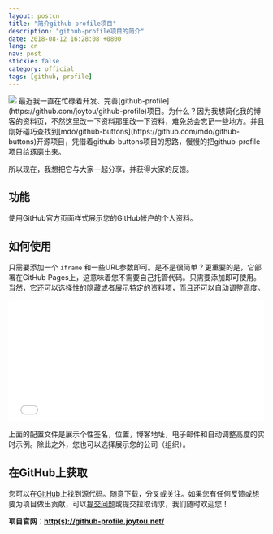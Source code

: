 ```yaml
---
layout: postcn
title: "简介github-profile项目"
description: "github-profile项目的简介"
date: 2018-08-12 16:28:08 +0800
lang: cn
nav: post
stickie: false
category: official
tags: [github, profile]
---
```

<img src="//joytou.net/assets/1534058755587.jpg" class="img-responsive">
最近我一直在忙碌着开发、完善[github-profile](https://github.com/joytou/github-profile)项目。为什么？因为我想简化我的博客的资料页，不然这里改一下资料那里改一下资料，难免总会忘记一些地方。并且刚好碰巧查找到[mdo/github-buttons](https://github.com/mdo/github-buttons)开源项目，凭借着github-buttons项目的思路，慢慢的把github-profile项目给琢磨出来。

所以现在，我想把它与大家一起分享，并获得大家的反馈。


## 功能
使用GitHub官方页面样式展示您的GitHub帐户的个人资料。


## 如何使用
只需要添加一个 `iframe` 和一些URL参数即可。是不是很简单？更重要的是，它部署在GitHub Pages上，这意味着您不需要自己托管代码。只需要添加即可使用。当然，它还可以选择性的隐藏或者展示特定的资料项，而且还可以自动调整高度。

<iframe id="fr" src="//github-profile.joytou.net/gh-profile/?user=joytou&bio=true&locations=true&blog=true&email=true&company=false&iframeid=fr" allowtransparency="true" frameborder="0" scrolling="no" height="240" width="100%"></iframe>

上面的配置文件是展示个性签名，位置，博客地址，电子邮件和自动调整高度的实时示例。除此之外，您也可以选择展示您的公司（组织）。


## 在GitHub上获取
您可以在[GitHub](https://github.com/joytou/github-profile)上找到源代码。随意下载，分叉或关注。如果您有任何反馈或想要为项目做出贡献，可以[提交问题](https://github.com/joytou/github-profile/issues)或提交拉取请求，我们随时欢迎您！

__项目官网：[http(s)://github-profile.joytou.net/](http://github-profile.joytou.net/)__
